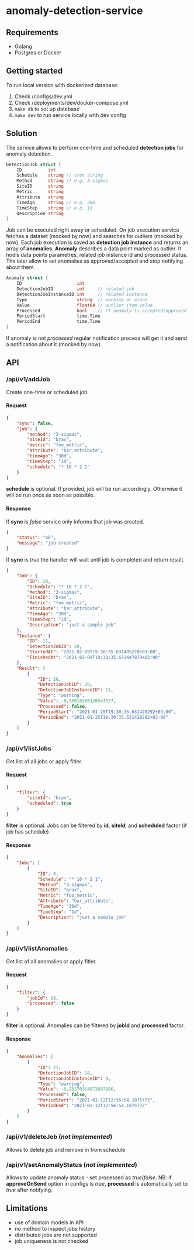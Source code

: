 # anomaly-detection-service

## Requirements 

* Golang 
* Postgres or Docker

## Getting started

To run local version with dockerized database:
1. Check /configs/dev.yml
2. Check /deployments/dev/docker-compose.yml
3. `make db` to set up database
4. `make dev` to run service locally with dev config

## Solution

The service allows to perform one-time and scheduled **detection jobs** for anomaly detection. 

```go
DetectionJob struct {
    ID          int
    Schedule    string // cron string
    Method      string // e.g, 3-sigmas
    SiteID      string
    Metric      string
    Attribute   string
    TimeAgo     string // e.g. 30d
    TimeStep    string // e.g. 1d
    Description string
}
```
Job can be executed right away or scheduled. On job execution service fetches a dataset (mocked by now) and searches for outliers (mocked by now).
Each job execution is saved as **detection job instance** and returns an array of **anomalies**.
**Anomaly** describes a data point marked as outlier. It hodls data points parametres, related job instance id and processed status. The later allow to set anomalies as approved/accepted and stop notifying about them. 

```go
Anomaly struct {
    ID                     int
    DetectionJobID         int     // related job
    DetectionJobInstanceID int     // related instance
    Type                   string  // warning or alarm
    Value                  float64 // outlier item value
    Processed              bool    // if anomaly is accepted/approved
    PeriodStart            time.Time
    PeriodEnd              time.Time
}
```

If anomaly is not *processed* regular notification process will get it and send a notification about it (mocked by now).

## API

### /api/v1/addJob

Create one-time or scheduled job.

#### Request

```json
{
    "sync": false,
    "job": {
        "method": "3-sigmas",
        "siteId": "brax",
        "metric": "foo_metric",
        "attribute": "bar_attribute",
        "timeAgo": "30d",
        "timeStep": "1d",
        "schedule": "* 10 * 2 1"
    }
}
```

**schedule** is optional. If provided, job will be run accordingly. Otherwise it will be run once as soon as possible. 

#### Response

If **sync** is *false* service only informs that job was created. 

```json
{
    "status": "ok",
    "message": "job created"
}
```

If **sync** is *true* the handler will wait until job is completed and return result.

```json
{
    "Job": {
        "ID": 20,
        "Schedule": "* 10 * 2 1",
        "Method": "3-sigmas",
        "SiteID": "brax",
        "Metric": "foo_metric",
        "Attribute": "bar_attribute",
        "TimeAgo": "30d",
        "TimeStep": "1d",
        "Description": "just a sample job"
    },
    "Instance": {
        "ID": 11,
        "DetectionJobID": 20,
        "StartedAt": "2021-02-09T19:30:35.631405278+03:00",
        "FinishedAt": "2021-02-09T19:30:35.631447879+03:00"
    },
    "Result": [
        {
            "ID": 26,
            "DetectionJobID": 20,
            "DetectionJobInstanceID": 11,
            "Type": "warning",
            "Value": -0.35018186126543377,
            "Processed": false,
            "PeriodStart": "2021-01-25T19:30:35.631428292+03:00",
            "PeriodEnd": "2021-01-25T19:30:35.631428292+03:00"
        }
    ]
}
```

### /api/v1/listJobs

Get list of all jobs or apply fitler. 

#### Request

```json
{
    "filter": {
        "siteId": "brax",
        "scheduled": true
    }
}
```
**filter** is optional. 
Jobs can be filtered by **id**, **siteId**, and **scheduled** factor (if job has schedule) 

#### Response 

```json
{
    "Jobs": [
        {
            "ID": 8,
            "Schedule": "* 10 * 2 1",
            "Method": "3-sigmas",
            "SiteID": "brax",
            "Metric": "foo_metric",
            "Attribute": "bar_attribute",
            "TimeAgo": "30d",
            "TimeStep": "1d",
            "Description": "just a sample job"
        }
    ]
}
```

### /api/v1/listAnomalies

Get list of all anomalies or apply fitler. 

#### Request

```json
{
    "filter": {
        "jobId": 18,
        "processed": false
    }
}
```

**filter** is optional. 
Anomalies can be filtered by **jobId** and **processed** factor.

#### Response 

```json
{
    "Anomalies": [
        {
            "ID": 21,
            "DetectionJobID": 18,
            "DetectionJobInstanceID": 9,
            "Type": "warning",
            "Value": -0.28370364872687986,
            "Processed": false,
            "PeriodStart": "2021-01-12T12:56:54.187577Z",
            "PeriodEnd": "2021-01-12T12:56:54.187577Z"
        }
    ]
}
```
### /api/v1/deleteJob (*not implemented*)

Allows to delete job and remove in from schedule

### /api/v1/setAnomalyStatus (*not implemented*)

Allows to update anomaly status - set processed as *true*/*false*.
NB: if **approveOnSend** option in configs is *true*, **processed** is automatically set to *true* after notifying. 

## Limitations

* use of domain models in API
* no method to inspect jobs history
* distributed jobs are not supported
* job uniqueness is not checked